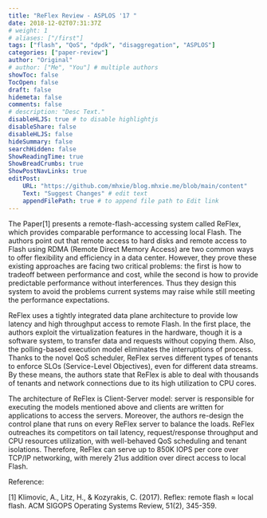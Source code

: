 ```yaml
---
title: "ReFlex Review - ASPLOS '17 "
date: 2018-12-02T07:31:37Z
# weight: 1
# aliases: ["/first"]
tags: ["flash", "QoS", "dpdk", "disaggregation", "ASPLOS"]
categories: ["paper-review"]
author: "Original"
# author: ["Me", "You"] # multiple authors
showToc: false
TocOpen: false
draft: false
hidemeta: false
comments: false
# description: "Desc Text."
disableHLJS: true # to disable highlightjs
disableShare: false
disableHLJS: false
hideSummary: false
searchHidden: false
ShowReadingTime: true
ShowBreadCrumbs: true
ShowPostNavLinks: true
editPost:
    URL: "https://github.com/mhxie/blog.mhxie.me/blob/main/content"
    Text: "Suggest Changes" # edit text
    appendFilePath: true # to append file path to Edit link
---
```


The Paper[1] presents a remote-flash-accessing system called ReFlex, which provides comparable performance to accessing local Flash. The authors point out that remote access to hard disks and remote access to Flash using RDMA (Remote Direct Memory Access) are two common ways to offer flexibility and efficiency in a data center. However, they prove these existing approaches are facing two critical problems: the first is how to tradeoff between performance and cost, while the second is how to provide predictable performance without interferences. Thus they design this system to avoid the problems current systems may raise while still meeting the performance expectations.

ReFlex uses a tightly integrated data plane architecture to provide low latency and high throughput access to remote Flash. In the first place, the authors exploit the virtualization features in the hardware, though it is a software system, to transfer data and requests without copying them. Also, the polling-based execution model eliminates the interruptions of process. Thanks to the novel QoS scheduler, ReFlex serves different types of tenants to enforce SLOs (Service-Level Objectives), even for different data streams. By these means, the authors state that ReFlex is able to deal with thousands of tenants and network connections due to its high utilization to CPU cores.

The architecture of ReFlex is Client-Server model: server is responsible for executing the models mentioned above and clients are written for applications to access the servers. Moreover, the authors re-design the control plane that runs on every ReFlex server to balance the loads. ReFlex outreaches its competitors on tail latency, request/response throughput and CPU resources utilization, with well-behaved QoS scheduling and tenant isolations. Therefore, ReFlex can serve up to 850K IOPS per core over TCP/IP networking, with merely 21us addition over direct access to local Flash.

Reference:

[1] Klimovic, A., Litz, H., & Kozyrakis, C. (2017). Reflex: remote flash ≈ local flash. ACM SIGOPS Operating Systems Review, 51(2), 345-359.
